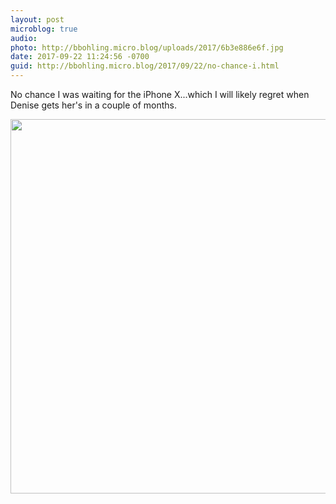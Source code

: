 ```yaml
---
layout: post
microblog: true
audio: 
photo: http://bbohling.micro.blog/uploads/2017/6b3e886e6f.jpg
date: 2017-09-22 11:24:56 -0700
guid: http://bbohling.micro.blog/2017/09/22/no-chance-i.html
---
```

No chance I was waiting for the iPhone X...which I will likely regret when Denise gets her's in a couple of months.

<img src="http://bbohling.micro.blog/uploads/2017/6b3e886e6f.jpg" width="600" height="599" />
